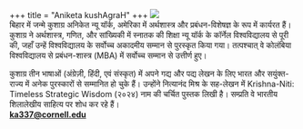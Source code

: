 +++
title = "Aniketa kushAgraH"
+++
![](https://samalochan.com/wp-content/uploads/2025/07/image-modified-300x300.png)  
बिहार में जन्मे कुशाग्र अनिकेत न्यू यॉर्क, अमेरिका में अर्थशास्त्र और प्रबंधन-विशेषज्ञ के रूप में कार्यरत हैं। कुशाग्र ने अर्थशास्त्र, गणित, और सांख्यिकी में स्नातक की शिक्षा न्यू यॉर्क के कॉर्नेल विश्वविद्यालय से पूरी की, जहाँ उन्हें विश्वविद्यालय के सर्वोच्च अकादमीय सम्मान से पुरस्कृत किया गया। तत्पश्चात् वे कोलंबिया विश्वविद्यालय से प्रबंधन-शास्त्र (MBA) में सर्वोच्च सम्मान से उत्तीर्ण हुए।

कुशाग्र तीन भाषाओं (अंग्रेज़ी, हिंदी, एवं संस्कृत) में अपने गद्य और पद्य लेखन के लिए भारत और सयुंक्त-राज्य में अनेक पुरस्कारों से सम्मानित हो चुके हैं। उन्होंने नित्यानंद मिश्र के सह-लेखन में Krishna-Niti: Timeless Strategic Wisdom (२०२४) नाम की चर्चित पुस्तक लिखी है। सम्प्रति वे भारतीय शिलालेखीय साहित्य पर शोध कर रहे हैं।  
**ka337@cornell.edu**